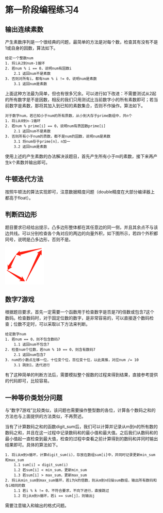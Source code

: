 # 第一阶段编程练习4

## 输出连续素数

产生素数序列是一个很经典的问题，最简单的方法是对每个数，检查其有没有不是1或自身的因数，算法如下。

```
给定一个整数num
1. 将i从2到num-1循环
2. 若num % i == 0，说明num有因数i
    2.1 返回num不是素数
3. 否则对所有i，都有num % i != 0，说明num是素数
    3.1 返回num是素数
```

上面这种方法最为简单，但也有很多冗余。可以进行如下改进：不需要测试从2起的所有数字是不是因数，相反的我们只用测试比当前数字小的所有素数即可；若当前数字是素数，那将其加入到已知的素数集合，否则不作操作。算法如下。

```
对于数字num，若已知小于num的所有质数，从小到大存于prime数组中，共n个
1. 将i从0到n-1循环
2. 若num % prime[i] == 0，说明num有质因数prime[i]
    2.1 返回num不是素数
3. 否则所有小于num的质数，都不是num的因数，说明num是素数
    3.1 将num存于prime[n]，n加一
    3.2 返回num是素数
```

使用上述的产生素数的办法解决该题目，首先产生所有小于m的素数，接下来再产生k个素数并输出即可。

## 牛顿迭代方法

按照牛顿法的算法实现即可，注意数据精度问题（double精度在大部分编译器上都高于float）。

## 判断四边形

题目要求已经给出提示，凸多边形整体都在其任意边的同一侧，并且其余点不与该边共线。可以分别检查各个角对应的两边的向量外积，如下图所示，若四个外积都同号，说明是凸多边形，否则不是。

![Example](fig/example.png)

## 数字7游戏

根据题目要求，首先一定需要一个函数用于检查数字是否是7的倍数或包含7这个数码。检查数码时，对于固定位数的数字，是非常容易的，可以直接逐个数码检查；位数不定时，可以采取以下方法来判断。

```
给定数字num
1. 若num == 0，则不包含数码7
    1.1 返回num不包含7
2. 检查num个位数，若num % 10 == 0，则含有数码7
    2.1 返回num包含7
3. num的小数点左移一位，十位变个位，百位变十位，以此类推，对应num /= 10
    3.1 跳到1，迭代进行
```

有了这种简单的判断方法后，需要模拟整个报数的过程来得到结果，直接参考提供的代码即可，比较容易。

## 一种等价类划分问题

与“数字7游戏”比较类似，该问题也需要操作整型数的各位，计算各个数码之和的方法也与上面提供的方法类似，不再赘述。

当有了计算数码之和的函数digit_sum后，我们可以计算并记录从m到n的所有数的数码之和，并且在这一过程中记录数码和的最小值和最大值。之后我们从数码和的最小值起一直检查到最大值，检查的过程中查看之前计算得到的数码和并同时输出结果即可。具体的算法如下。

```
1. 将i从m到n循环，计算digit_sum(i)，存放在数组sum[i]中，并同时记录更新min_sum和max_sum
    1.1 sum[i] = digit_sum(i)
    1.2 若sum[i] < min_sum，更新min_sum
    1.3 若sum[i] > max_sum，更新max_sum
2. 将i从min_sum到max_sum循环，若i为k的倍数，则从m到n扫描sum数组，输出所有数码和与i相同的数
    1.1 若i % k != 0，不符合要求，不向下进行，直接跳过
    1.2 将j从m到n循环，若i == sum[j]，则输出j
```

需要注意输入和输出的格式问题。